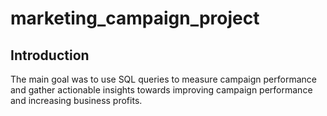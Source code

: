 # marketing_campaign_project

## Introduction

The main goal was to use SQL queries to measure campaign performance and gather actionable insights towards improving campaign performance and increasing business profits.
